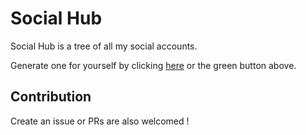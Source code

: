 # Social Hub

Social Hub is a tree of all my social accounts. 

Generate one for yourself by clicking [here](https://github.com/atharva21-stack/social-hub/generate) or the green button above.

## Contribution

Create an issue or PRs are also welcomed !
